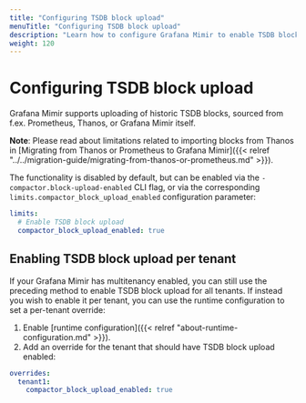 ```yaml
---
title: "Configuring TSDB block upload"
menuTitle: "Configuring TSDB block upload"
description: "Learn how to configure Grafana Mimir to enable TSDB block upload"
weight: 120
---
```


# Configuring TSDB block upload

Grafana Mimir supports uploading of historic TSDB blocks, sourced from f.ex. Prometheus, Thanos, or
Grafana Mimir itself.

**Note**: Please read about limitations related to importing blocks from Thanos in
[Migrating from Thanos or Prometheus to Grafana Mimir]({{< relref "../../migration-guide/migrating-from-thanos-or-prometheus.md" >}}).

The functionality is disabled by default, but can be enabled via the `-compactor.block-upload-enabled`
CLI flag, or via the corresponding `limits.compactor_block_upload_enabled` configuration parameter:

```yaml
limits:
  # Enable TSDB block upload
  compactor_block_upload_enabled: true
```

## Enabling TSDB block upload per tenant

If your Grafana Mimir has multitenancy enabled, you can still use the preceding method to enable
TSDB block upload for all tenants. If instead you wish to enable it per tenant, you can use the
runtime configuration to set a per-tenant override:

1. Enable [runtime configuration]({{< relref "about-runtime-configuration.md" >}}).
1. Add an override for the tenant that should have TSDB block upload enabled:

```yaml
overrides:
  tenant1:
    compactor_block_upload_enabled: true
```
